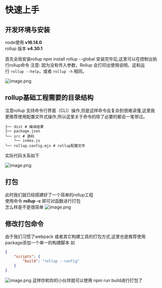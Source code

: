 # 快速上手

## 开发环境与安装

node使用 **v16.14.0**\
rollup 版本 **v4.30.1**

首先全局安装rollup
npm install rollup --global
安装完毕后,这里可以在控制台执行rollup命令
注意: 因为没有传入参数，Rollup 会打印出使用说明。这和运行 `rollup --help`，或者 `rollup -h` 相同。

![image.png](https://p0-xtjj-private.juejin.cn/tos-cn-i-73owjymdk6/b84dd89495234e7c92ea7a7de56526bd~tplv-73owjymdk6-jj-mark-v1:0:0:0:0:5o6Y6YeR5oqA5pyv56S-5Yy6IEAg5a6J5Yip5ZCbX0FuTGlqdW4=:q75.awebp?policy=eyJ2bSI6MywidWlkIjoiMjUwMjk2MDY4NjA0MDI4NiJ9&rk3s=f64ab15b&x-orig-authkey=f32326d3454f2ac7e96d3d06cdbb035152127018&x-orig-expires=1737859432&x-orig-sign=p0OMnMJYRMN4qXIkooht2ffF7nE%3D)

## rollup基础工程需要的目录结构

注意rollup 支持命令行界面（CLI）操作,但是这样命令会复杂到很难读懂,这里我更推荐使用配置文件式操作,所以这里关于命令的除了必要的都会一笔带过。

    ├── dist # 编译结果
    ├── package.json
    └── src # 源码
        └── index.js
    └── rollup.config.mjs # rollup配置文件

实际代码关系如下

![image.png](https://p0-xtjj-private.juejin.cn/tos-cn-i-73owjymdk6/c19ddfbe338049db8858eed453270ada~tplv-73owjymdk6-jj-mark-v1:0:0:0:0:5o6Y6YeR5oqA5pyv56S-5Yy6IEAg5a6J5Yip5ZCbX0FuTGlqdW4=:q75.awebp?policy=eyJ2bSI6MywidWlkIjoiMjUwMjk2MDY4NjA0MDI4NiJ9&rk3s=f64ab15b&x-orig-authkey=f32326d3454f2ac7e96d3d06cdbb035152127018&x-orig-expires=1737859432&x-orig-sign=y9Y7Wa7v%2BMm2PLwK9IJPTVYhhKE%3D)

## 打包

此时我们就已经搭建好了一个简单的rollup工程\
使用命令 **rollup -c** 即可对函数进行打包\
怎么样是不是很简单
![image.png](https://p0-xtjj-private.juejin.cn/tos-cn-i-73owjymdk6/07586ac7e191489ba62f2d933501f58d~tplv-73owjymdk6-jj-mark-v1:0:0:0:0:5o6Y6YeR5oqA5pyv56S-5Yy6IEAg5a6J5Yip5ZCbX0FuTGlqdW4=:q75.awebp?policy=eyJ2bSI6MywidWlkIjoiMjUwMjk2MDY4NjA0MDI4NiJ9&rk3s=f64ab15b&x-orig-authkey=f32326d3454f2ac7e96d3d06cdbb035152127018&x-orig-expires=1737859432&x-orig-sign=sLxYfitt0%2F3T6qpFzMqS2Yr%2BduY%3D)

## 修改打包命令

由于我们习惯了webpack 或者其它构建工具的打包方式,这里也是推荐使用package添加一个单一的构建脚本
如

```json
{
	"scripts": {
		"build": "rollup --config"
	}
}
```

![image.png](https://p0-xtjj-private.juejin.cn/tos-cn-i-73owjymdk6/82be9f7b38ca4c7ca89580bd41a3e41f~tplv-73owjymdk6-jj-mark-v1:0:0:0:0:5o6Y6YeR5oqA5pyv56S-5Yy6IEAg5a6J5Yip5ZCbX0FuTGlqdW4=:q75.awebp?policy=eyJ2bSI6MywidWlkIjoiMjUwMjk2MDY4NjA0MDI4NiJ9&rk3s=f64ab15b&x-orig-authkey=f32326d3454f2ac7e96d3d06cdbb035152127018&x-orig-expires=1737859432&x-orig-sign=6jgAR1eY3OaIcSUZd3cbTg%2BZaaY%3D)
这样你和你的小伙伴就可以使用 npm run build进行打包了
